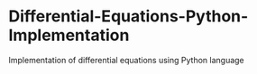 # Differential-Equations-Python-Implementation
Implementation of differential equations using Python language
